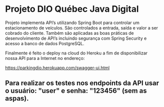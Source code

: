 # Projeto DIO Québec Java Digital

Projeto implementa API’s utilizando Spring Boot para controlar um estacionamento de veículos. 
São controlados a entrada, saída e valor a ser cobrado do cliente.
Também são aplicadas as boas práticas de desenvolvimento de API’s incluindo segurança com Spring Security e acesso a banco de dados PostgreSQL. 

Finalmente é feito o deploy na cloud do Heroku a fim de disponibilizar nossa API para a Internet no endereço:


<https://parkingdio.herokuapp.com/swagger-ui.html>


## Para realizar os testes nos endpoints da API usar o usuário: "user" e senha: "123456" (sem as aspas). 
